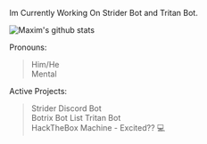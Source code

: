 Im Currently Working On Strider Bot and Tritan Bot.

![Maxim's github stats](https://github-readme-stats.vercel.app/api?username=MaximKing1&count_private=true&show_icons=true&theme=vue-dark)

Pronouns:
> Him/He<br>
> Mental

Active Projects:
> Strider Discord Bot<br>
> Botrix Bot List
> Tritan Bot<br>
> HackTheBox Machine - Excited?? 💻
